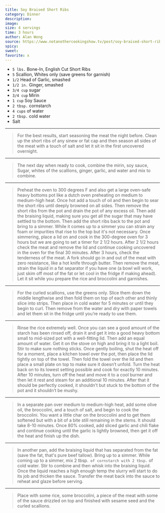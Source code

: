 ```yaml
---
title: Soy Braised Short Ribs
category: Dinner
description:
image: 
size: 4 servings
time: 3 hours
author: Alan Wong
source: https://www.notanothercookingshow.tv/post/soy-braised-short-ribs
spicy: 
sweet: 
favorite: x
---
```


* `5 lbs.` Bone-In, English Cut Short Ribs
* `5` Scallion, Whites only (save greens for garnish)
* `1/2` Head of Garlic, smashed
* `1/2 in.` Ginger, smashed
* `3/4 cup` sugar
* `3/4 cup` Mirin
* `1 cup` Soy Sauce
* `2 tbsp.` cornstarch
* `4 cups` of water
* `2 tbsp.` cold water
* Salt


---

> For the best results, start seasoning the meat the night before. Clean up the short ribs of any sinew or fat cap and then season all sides of the meat with a touch of salt and let it sit in the first uncovered overnight.

---

> The next day when ready to cook, combine the mirin, soy sauce, Sugar, whites of the scallions, ginger, garlic, and water and mix to combine.

---

> Preheat the oven to 300 degrees F and also get a large oven-safe heavy bottoms pot like a dutch oven preheating on medium to medium-high heat. Once hot add a touch of oil and then begin to sear the short ribs until deeply browned on all sides. Then remove the short ribs from the pot and drain the pot of any excess oil. Then add the braising liquid, making sure you get all the sugar that may have settled to the bottom. Then add the short ribs back to the pot and bring to a simmer. While it comes up to a simmer you can strain any foam or impurities that rise to the top but it's not necessary. Once simmering, place a lid on and cook in the 300-degree oven for 3 hours but we are going to set a timer for 2 1/2 hours. After 2 1/2 hours check the meat and remove the lid and continue cooking uncovered in the oven for the final 30 minutes. After 3 hours, check the tenderness of the meat. A fork should go in and out of the meat with zero resistance, like a hot knife through butter. Then remove the meat, strain the liquid in a fat separator if you have one (a bowl will work, just skim off most of the fat or let cool in the fridge if making ahead). Let it sit while you prepare the rice and broccolini and garnishes.

---

> For the curled scallions, use the greens only. Slice them down the middle lengthwise and then fold them on top of each other and thinly slice into strips. Then place in cold water for 5 minutes or until they begin to curl. Then remove from the water and dry with paper towels and let them sit in the fridge until you’re ready to use them.

---

> Rinse the rice extremely well. Once you can see a good amount of the starch has been rinsed off, drain it and get it into a good heavy bottom small to mid-sized pot with a well-fitting lid. Then add an equal amount of water. Get it on the stove on high and bring it to a light boil. Stir to make sure nothing sticks. Once gently boiling, shut the heat off for a moment, place a kitchen towel over the pot, then place the lid tightly on top of the towel. Then fold the towel over the lid and then place a small plate on top to make sure it doesn’t unfold. Turn the heat back on to its lowest setting possible and cook for exactly 10 minutes. After 10 minutes, turn off the heat and move it to a cool burner and then let it rest and steam for an additional 10 minutes. After that it should be perfectly cooked, it shouldn’t but stuck to the bottom of the pot and it shouldn’t be mushy.

---

> In a separate pan over medium to medium-high heat, add some olive oil, the broccolini, and a touch of salt, and begin to cook the broccolini. You want a little char on the broccolini and to get them softened but with a bit of a bite still remaining in the stems. It should take 8-10 minutes. Once 80% cooked, add sliced garlic and chili flake and continue cooking until the garlic is lightly browned, then get it off the heat and finish up the dish.

---

> In another pan, add the braising liquid that has separated from the fat (save the fat, that's pure beef tallow). Bring up to a simmer. While coming up to a simmer, mix 2 tbsp.` of cornstarch with 2 tbsp.` of cold water. Stir to combine and then whisk into the braising liquid. Once the liquid reaches a high enough temp the slurry will start to do its job and thicken the sauce. Transfer the meat back into the sauce to reheat and glaze before serving.

---

> Place with some rice, some broccolini, a piece of the meat with some of the sauce drizzled on top and finished with sesame seed and the curled scallions.